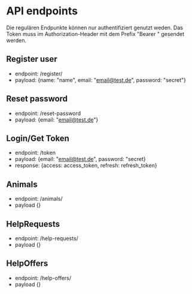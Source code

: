 # API endpoints

Die regulären Endpunkte können nur authentifiziert genutzt weden.
Das Token muss im  Authorization-Header mit dem Prefix "Bearer " gesendet werden.

## Register user
- endpoint: /register/
- payload: {name: "name", email: "email@test.de", password: "secret"}

## Reset password
- endpoint: /reset-password
- payload: {email: "email@test.de"}

## Login/Get Token
- endpoint: /token
- payload: {email: "email@test.de", password: "secret}
- response: {access: access_token, refresh: refresh_token}

## Animals
- endpoint: /animals/
- payload {}

## HelpRequests
- endpoint: /help-requests/
- payload {}

## HelpOffers
- endpoint: /help-offers/
- payload {}
